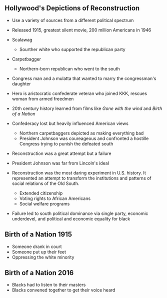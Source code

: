 ## Hollywood's Depictions of Reconstruction

- Use a variety of sources from a different political spectrum 
- Released 1915, greatest silent movie, 200 million Americans in 1946
- Scalawag
  - Sourther white who supported the republican party
- Carpetbagger
  - Northern-born republican who went to the south

- Congress man and a mulatta that wanted to marry the congressman's daughter
- Hero is aristocratic confederate veteran who joined KKK, rescues woman from armed freedmen

- 20th century history learned from films like *Gone with the wind* and *Birth of a Nation*

- Confederacy lost but heavily influenced American views
  - Northern carpetbaggers depicted as making everything bad
  - President Johnson was coureageous and confronted a hostille Congress trying to punish the defeated south

- Reconstruction was a great attempt but a failure
- President Johnson was far from Lincoln's ideal
- Reconstruction was the most daring experiment in U.S. history. It represented an attempt to transform the institutions and patterns of social relations of the Old South.
  - Extended citizenship
  - Voting rights to African Americans
  - Social welfare programs

- Failure led to south political dominance via single party, economic underdevel, and political and economic equality for black

## Birth of a Nation 1915

- Someone drank in court
- Someone put up their feet
- Oppressing the white minority

## Birth of a Nation 2016
- Blacks had to listen to their masters
- Blacks convened together to get their voice heard